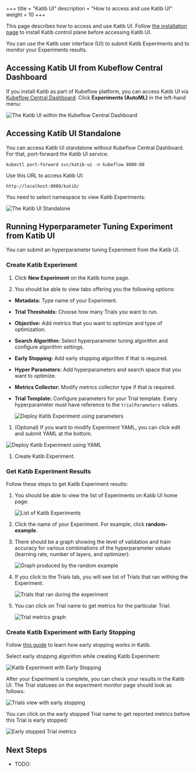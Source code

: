 +++
title = "Katib UI"
description = "How to access and use Katib UI"
weight = 10
+++

This page describes how to access and use Katib UI. Follow
[the installation page](/docs/components/katib/installation/#installing-katib) to install Katib
control plane before accessing Katib UI.

You can use the Katib user interface (UI) to submit Katib Experiments and to monitor your
Experiments results.

## Accessing Katib UI from Kubeflow Central Dashboard

If you install Katib as part of Kubeflow platform, you can access Katib UI via
[Kubeflow Central Dashboard](/docs/components/central-dash/access/#how-to-access-the-kubeflow-central-dashboard).
Click **Experiments (AutoML)** in the left-hand menu:

<img src="/docs/components/katib/images/home-page-kubeflow-ui.png"
  alt="The Katib UI within the Kubeflow Central Dashboard"
  class="mt-3 mb-3 border border-info rounded">

## Accessing Katib UI Standalone

You can access Katib UI standalone without Kubeflow Central Dashboard. For that, port-forward the
Katib UI service:

```shell
kubectl port-forward svc/katib-ui -n kubeflow 8080:80
```

Use this URL to access Katib UI:

```shell
http://localhost:8080/katib/
```

You need to select namespace to view Katib Experiments:

<img src="/docs/components/katib/images/home-page-standalone.png"
  alt="The Katib UI Standalone"
  class="mt-3 mb-3 border border-info rounded">

## Running Hyperparameter Tuning Experiment from Katib UI

You can submit an hyperparameter tuning Experiment from the Katib UI.

### Create Katib Experiment

1. Click **New Experiment** on the Katib home page.

1. You should be able to view tabs offering you the following options:

- **Metadata:** Type name of your Experiment.

- **Trial Thresholds:** Choose how many Trials you want to run.

- **Objective:** Add metrics that you want to optimize and type of optimization.

- **Search Algorithm:** Select hyperparameter tuning algorithm and configure algorithm settings.

- **Early Stopping:** Add early stopping algorithm if that is required.

- **Hyper Parameters:** Add hyperparameters and search space that you want to optimize.

- **Metrics Collector:** Modify metrics collector type if that is required.

- **Trial Template:** Configure parameters for your Trial template. Every hyperparameter must have
  reference to the `trialParameters` values.

  <img src="/docs/components/katib/images/deploy-parameters.png"
    alt="Deploy Katib Experiment using parameters"
    class="mt-3 mb-3 border border-info rounded">

1. (Optional) If you want to modify Experiment YAML, you can click edit and submit YAML at the bottom.

<img src="/docs/components/katib/images/deploy-yaml.png"
    alt="Deploy Katib Experiment using YAML"
    class="mt-3 mb-3 border border-info rounded">

1. Create Katib Experiment.

### Get Katib Experiment Results

Follow these steps to get Katib Experiment results:

1. You should be able to view the list of Experiments on Katib UI home page:

   <img src="/docs/components/katib/images/home-page-kubeflow-ui.png"
     alt="List of Katib Experiments"
     class="mt-3 mb-3 border border-info rounded">

1. Click the name of your Experiment. For example, click **random-example**.

1. There should be a graph showing the level of validation and train accuracy
   for various combinations of the hyperparameter values (learning rate, number
   of layers, and optimizer):

   <img src="/docs/components/katib/images/random-example-graph.png"
     alt="Graph produced by the random example"
     class="mt-3 mb-3 border border-info rounded">

1. If you click to the Trials tab, you will see list of Trials that ran withing the Experiment.

   <img src="/docs/components/katib/images/random-example-trials.png"
     alt="Trials that ran during the experiment"
     class="mt-3 mb-3 border border-info rounded">

1. You can click on Trial name to get metrics for the particular Trial:

   <img src="/docs/components/katib/images/random-example-trial-info.png"
     alt="Trial metrics graph"
     class="mt-3 mb-3 border border-info rounded">

### Create Katib Experiment with Early Stopping

Follow [this guide](/docs/components/katib/user-guides/early-stopping) to learn how early stopping
works in Katib.

Select early stopping algorithm while creating Katib Experiment:

<img src="/docs/components/katib/images/early-stopping-parameter.png"
  alt="Katib Experiment with Early Stopping"
  class="mt-3 mb-3 border border-info rounded">

After your Experiment is complete, you can check your results in the Katib UI.
The Trial statuses on the experiment monitor page should look as follows:

<img src="/docs/components/katib/images/early-stopping-trials.png"
  alt="Trials view with early stopping"
  class="mt-3 mb-3 border border-info rounded">

You can click on the early stopped Trial name to get reported metrics before this Trial is early stopped:

<img src="/docs/components/katib/images/early-stopping-trial-info.png"
  alt="Early stopped Trial metrics"
  class="mt-3 mb-3 border border-info rounded">

## Next Steps

- TODO:
